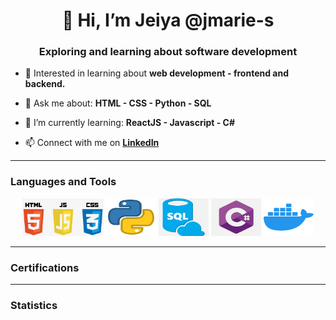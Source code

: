 
<!---
jmarie-s/jmarie-s is a ✨ special ✨ repository because its `README.md` (this file) appears on your GitHub profile.
You can click the Preview link to take a look at your changes.
--->

<div>
  <h1 align="center">👋 Hi, I’m Jeiya @jmarie-s </h1>
  <h3 align="center"> Exploring and learning about software development </h3>
</div>

- 👀 Interested in learning about **web development - frontend and backend.**

- 💬 Ask me about:
        **HTML
        - CSS
        - Python
        - SQL**
        
- 🌱 I’m currently learning: 
        **ReactJS
        - Javascript
        - C#**
        
- 📫 Connect with me on **[LinkedIn](https://www.linkedin.com/in/jeiya-marie-s-12541b188)**

<div align="center">
  <hr>
  <h3 align="left">Languages and Tools</h3>
    <img src="/images/html_css_js.png" alt="htmlCssJs" width="130" height="60">
    <img src="/images/python.png" alt="python" width="80" height="60">
    <img src="/images/sql.png" alt="sql" width="80" height="60">
    <img src="/images/cSharp.png" alt="c#" width="80" height="60">
    <img src="/images/docker.png" alt="docker" width="80" height="60">
  <hr>
  <h3 align="left">Certifications</h3>
<!-- to automate adding badges-->
  <hr>
  <h3 align="left">Statistics</h3>
</div>

